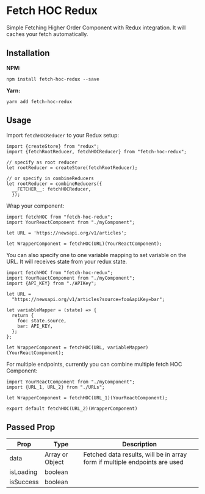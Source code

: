 # Fetch HOC Redux
Simple Fetching Higher Order Component with Redux integration. It will caches your fetch automatically.

## Installation
**NPM:**
```
npm install fetch-hoc-redux --save
```
**Yarn:**
```
yarn add fetch-hoc-redux
```
## Usage

Import `fetchHOCReducer` to your Redux setup:
```es6
import {createStore} from "redux";
import {fetchRootReducer, fetchHOCReducer} from "fetch-hoc-redux";

// specify as root reducer
let rootReducer = createStore(fetchRootReducer);

// or specify in combineReducers
let rootReducer = combineReducers({
  __FETCHER__: fetchHOCReducer,
  });
```

Wrap your component:
```es6
import fetchHOC from "fetch-hoc-redux";
import YourReactComponent from "./myComponent";

let URL = 'https://newsapi.org/v1/articles';

let WrapperComponent = fetchHOC(URL)(YourReactComponent);

```

You can also specify one to one variable mapping to set variable on the URL. It will receives state from your redux state.

```es6
import fetchHOC from "fetch-hoc-redux";
import YourReactComponent from "./myComponent";
import {API_KEY} from "./APIKey";

let URL =
  "https://newsapi.org/v1/articles?source=foo&apiKey=bar";

let variableMapper = (state) => {
  return {
    foo: state.source,
    bar: API_KEY,
  };
};

let WrapperComponent = fetchHOC(URL, variableMapper)(YourReactComponent);
```


For multiple endpoints, currently you can combine multiple fetch HOC Component:
```es6
import YourReactComponent from "./myComponent";
import {URL_1, URL_2} from "./URLs";

let WrapperComponent = fetchHOC(URL_1)(YourReactComponent);

export default fetchHOC(URL_2)(WrapperComponent)
```

## Passed Prop
| Prop    | Type            | Description                                                                |
| ------- | --------------- | -------------------------------------------------------------------------- |
| data    | Array or Object | Fetched data results, will be in array form if multiple endpoints are used |
| isLoading | boolean |
| isSuccess | boolean |
